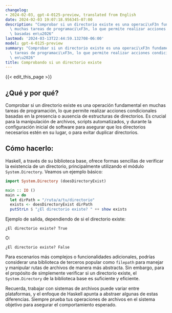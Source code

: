 ```yaml
---
changelog:
- 2024-02-03, gpt-4-0125-preview, translated from English
date: 2024-02-03 19:07:18.956345-07:00
description: "Comprobar si un directorio existe es una operaci\xF3n fundamental en\
  \ muchas tareas de programaci\xF3n, lo que permite realizar acciones condicionales\
  \ basadas en\u2026"
lastmod: '2024-03-13T22:44:59.132708-06:00'
model: gpt-4-0125-preview
summary: "Comprobar si un directorio existe es una operaci\xF3n fundamental en muchas\
  \ tareas de programaci\xF3n, lo que permite realizar acciones condicionales basadas\
  \ en\u2026"
title: Comprobando si un directorio existe
---
```


{{< edit_this_page >}}

## ¿Qué y por qué?
Comprobar si un directorio existe es una operación fundamental en muchas tareas de programación, lo que permite realizar acciones condicionales basadas en la presencia o ausencia de estructuras de directorios. Es crucial para la manipulación de archivos, scripts automatizados, y durante la configuración inicial de software para asegurar que los directorios necesarios estén en su lugar, o para evitar duplicar directorios.

## Cómo hacerlo:
Haskell, a través de su biblioteca base, ofrece formas sencillas de verificar la existencia de un directorio, principalmente utilizando el módulo `System.Directory`. Veamos un ejemplo básico:

```haskell
import System.Directory (doesDirectoryExist)

main :: IO ()
main = do
  let dirPath = "/ruta/a/tu/directorio"
  exists <- doesDirectoryExist dirPath
  putStrLn $ "¿El directorio existe? " ++ show exists
```

Ejemplo de salida, dependiendo de si el directorio existe:

```
¿El directorio existe? True
```
O:
```
¿El directorio existe? False
```

Para escenarios más complejos o funcionalidades adicionales, podrías considerar una biblioteca de terceros popular como `filepath` para manejar y manipular rutas de archivos de manera más abstracta. Sin embargo, para el propósito de simplemente verificar si un directorio existe, el `System.Directory` de la biblioteca base es suficiente y eficiente.

Recuerda, trabajar con sistemas de archivos puede variar entre plataformas, y el enfoque de Haskell apunta a abstraer algunas de estas diferencias. Siempre prueba tus operaciones de archivos en el sistema objetivo para asegurar el comportamiento esperado.
